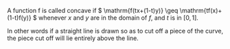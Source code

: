 A function f is called concave if $ \mathrm{f(tx+(1-t)y)} \geq \mathrm{tf(x)+(1-t)f(y)} $ whenever $x$ and $y$ are in the domain of $f$, and $t$ is in $[0,1]$.

In other words if a straight line is drawn so as to cut off a piece of the curve, the piece cut off will lie entirely above the line.
